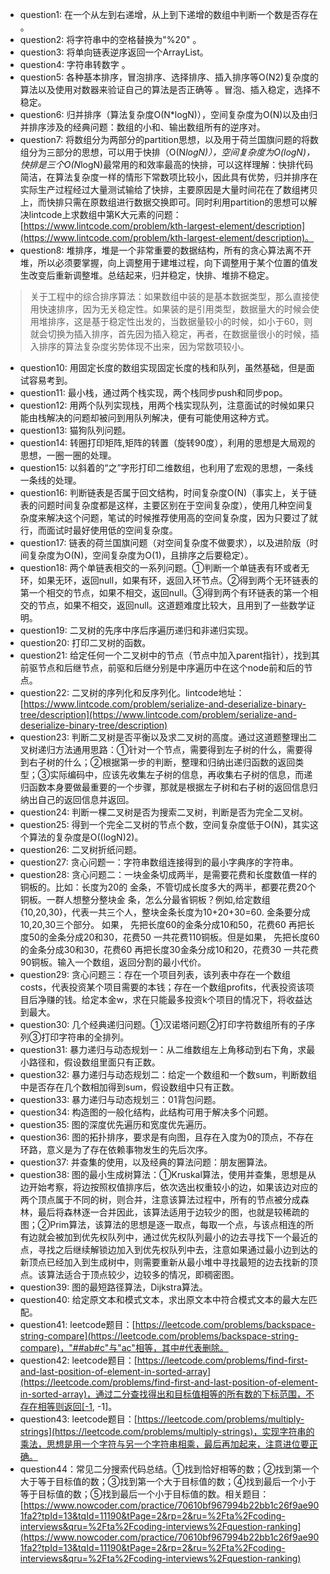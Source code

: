 - question1: 在一个从左到右递增，从上到下递增的数组中判断一个数是否存在 。
- question2: 将字符串中的空格替换为"%20" 。
- question3: 将单向链表逆序返回一个ArrayList。
- question4: 字符串转数字 。
- question5: 各种基本排序，冒泡排序、选择排序、插入排序等O(N2)复杂度的算法以及使用对数器来验证自己的算法是否正确等 。冒泡、插入稳定，选择不稳定。	
- question6: 归并排序（算法复杂度O(N*logN)），空间复杂度为O(N)以及由归并排序涉及的经典问题：数组的小和、输出数组所有的逆序对。
- question7: 将数组分为两部分的partition思想，以及用于荷兰国旗问题的将数组分为三部分的思想，可以用于快排（O(N*logN)），空间复杂度为O(logN)，快排是三个O(N*logN)最常用的和效率最高的快排，可以这样理解：快排代码简洁，在算法复杂度一样的情形下常数项比较小，因此具有优势，归并排序在实际生产过程经过大量测试输给了快排，主要原因是大量时间花在了数组拷贝上，而快排只需在原数组进行数据交换即可。同时利用partition的思想可以解决lintcode上求数组中第K大元素的问题：[https://www.lintcode.com/problem/kth-largest-element/description](https://www.lintcode.com/problem/kth-largest-element/description)。
- question8: 堆排序，堆是一个非常重要的数据结构，所有的贪心算法离不开堆，所以必须要掌握，向上调整用于建堆过程，向下调整用于某个位置的值发生改变后重新调整堆。总结起来，归并稳定，快排、堆排不稳定。
> 关于工程中的综合排序算法：如果数组中装的是基本数据类型，那么直接使用快速排序，因为无关稳定性。如果装的是引用类型，数据量大的时候会使用堆排序，这是基于稳定性出发的，当数据量较小的时候，如小于60，则就会切换为插入排序，首先因为插入稳定，再者，在数据量很小的时候，插入排序的算法复杂度劣势体现不出来，因为常数项较小。
- question10: 用固定长度的数组实现固定长度的栈和队列，虽然基础，但是面试容易考到。
- question11: 最小栈，通过两个栈实现，两个栈同步push和同步pop。
- question12: 用两个队列实现栈，用两个栈实现队列，注意面试的时候如果只能由栈解决的问题却被问到用队列解决，便有可能使用这种方式。
- question13: 猫狗队列问题。
- question14: 转圈打印矩阵,矩阵的转置（旋转90度），利用的思想是大局观的思想，一圈一圈的处理。
- question15: 以斜着的“之”字形打印二维数组，也利用了宏观的思想，一条线一条线的处理。
- question16: 判断链表是否属于回文结构，时间复杂度O(N)（事实上，关于链表的问题时间复杂度都是这样，主要区别在于空间复杂度），使用几种空间复杂度来解决这个问题，笔试的时候推荐使用高的空间复杂度，因为只要过了就行，而面试时最好使用低的空间复杂度。
- question17: 链表的荷兰国旗问题（对空间复杂度不做要求），以及进阶版（时间复杂度为O(N)，空间复杂度为O(1)，且排序之后要稳定）。
- question18: 两个单链表相交的一系列问题。①判断一个单链表有环或者无环，如果无环，返回null，如果有环，返回入环节点。②得到两个无环链表的第一个相交的节点，如果不相交，返回null。③得到两个有环链表的第一个相交的节点，如果不相交，返回null。这道题难度比较大，且用到了一些数学证明。
- question19: 二叉树的先序中序后序遍历递归和非递归实现。
- question20: 打印二叉树的函数。
- question21: 给定任何一个二叉树中的节点（节点中加入parent指针），找到其前驱节点和后继节点，前驱和后继分别是中序遍历中在这个node前和后的节点。
- question22: 二叉树的序列化和反序列化。lintcode地址：[https://www.lintcode.com/problem/serialize-and-deserialize-binary-tree/description](https://www.lintcode.com/problem/serialize-and-deserialize-binary-tree/description)
- question23: 判断二叉树是否平衡以及求二叉树的高度。通过这道题整理出二叉树递归方法通用思路：①针对一个节点，需要得到左子树的什么，需要得到右子树的什么；②根据第一步的判断，整理和归纳出递归函数的返回类型；③实际编码中，应该先收集左子树的信息，再收集右子树的信息，而递归函数本身要做最重要的一个步骤，那就是根据左子树和右子树的返回信息归纳出自己的返回信息并返回。
- question24: 判断一棵二叉树是否为搜索二叉树，判断是否为完全二叉树。
- question25: 得到一个完全二叉树的节点个数，空间复杂度低于O(N)，其实这个算法的复杂度是O((logN)2)。
- question26: 二叉树折纸问题。
- question27: 贪心问题一：字符串数组连接得到的最小字典序的字符串。
- question28: 贪心问题二：一块金条切成两半，是需要花费和长度数值一样的铜板的。比如：长度为20的 金条，不管切成长度多大的两半，都要花费20个铜板。一群人想整分整块金 条，怎么分最省铜板？例如,给定数组{10,20,30}，代表一共三个人，整块金条长度为10+20+30=60. 金条要分成10,20,30三个部分。 如果， 先把长度60的金条分成10和50，花费60 再把长度50的金条分成20和30，花费50 一共花费110铜板。但是如果， 先把长度60的金条分成30和30，花费60 再把长度30金条分成10和20，花费30 一共花费90铜板。输入一个数组，返回分割的最小代价。
- question29: 贪心问题三：存在一个项目列表，该列表中存在一个数组costs，代表投资某个项目需要的本钱；存在一个数组profits，代表投资该项目后净赚的钱。给定本金w，求在只能最多投资k个项目的情况下，将收益达到最大。
- question30: 几个经典递归问题。①汉诺塔问题②打印字符数组所有的子序列③打印字符串的全排列。
- question31: 暴力递归与动态规划一：从二维数组左上角移动到右下角，求最小路径和，假设数组里面只有正数。
- question32: 暴力递归与动态规划二：给定一个数组和一个数sum，判断数组中是否存在几个数相加得到sum，假设数组中只有正数。
- question33: 暴力递归与动态规划三：01背包问题。
- question34: 构造图的一般化结构，此结构可用于解决多个问题。
- question35: 图的深度优先遍历和宽度优先遍历。
- question36: 图的拓扑排序，要求是有向图，且存在入度为0的顶点，不存在环路，意义是为了存在依赖事物发生的先后次序。
- question37: 并查集的使用，以及经典的算法问题：朋友圈算法。
- question38: 图的最小生成树算法：①Kruskal算法，使用并查集，思想是从边开始考察，将边按照权值排序后，依次选出权重较小的边，如果该边对应的两个顶点属于不同的树，则合并，注意该算法过程中，所有的节点被分成森林，最后将森林逐一合并因此，该算法适用于边较少的图，也就是较稀疏的图；②Prim算法，该算法的思想是逐一取点，每取一个点，与该点相连的所有边就会被加到优先权队列中，通过优先权队列最小的边去寻找下一个最近的点，寻找之后继续解锁边加入到优先权队列中去，注意如果通过最小边到达的新顶点已经加入到生成树中，则需要重新从最小堆中寻找最短的边去找新的顶点。该算法适合于顶点较少，边较多的情况，即稠密图。
- question39: 图的最短路径算法，Dijkstra算法。
- question40: 给定原文本和模式文本，求出原文本中符合模式文本的最大左匹配。
- question41: leetcode题目：[https://leetcode.com/problems/backspace-string-compare](https://leetcode.com/problems/backspace-string-compare)，"##ab#c"与"ac"相等，其中#代表删除。
- question42: leetcode题目：[https://leetcode.com/problems/find-first-and-last-position-of-element-in-sorted-array](https://leetcode.com/problems/find-first-and-last-position-of-element-in-sorted-array)，通过二分查找得出和目标值相等的所有数的下标范围，不存在相等则返回[-1, -1]。
- question43: leetcode题目：[https://leetcode.com/problems/multiply-strings](https://leetcode.com/problems/multiply-strings)，实现字符串的乘法，思想是用一个字符与另一个字符串相乘，最后再加起来，注意进位要正确。
- question44：常见二分搜索代码总结。①找到恰好相等的数；②找到第一个大于等于目标值的数；③找到第一个大于目标值的数；④找到最后一个小于等于目标值的数；⑤找到最后一个小于目标值的数。相关题目：[https://www.nowcoder.com/practice/70610bf967994b22bb1c26f9ae901fa2?tpId=13&tqId=11190&tPage=2&rp=2&ru=%2Fta%2Fcoding-interviews&qru=%2Fta%2Fcoding-interviews%2Fquestion-ranking](https://www.nowcoder.com/practice/70610bf967994b22bb1c26f9ae901fa2?tpId=13&tqId=11190&tPage=2&rp=2&ru=%2Fta%2Fcoding-interviews&qru=%2Fta%2Fcoding-interviews%2Fquestion-ranking)